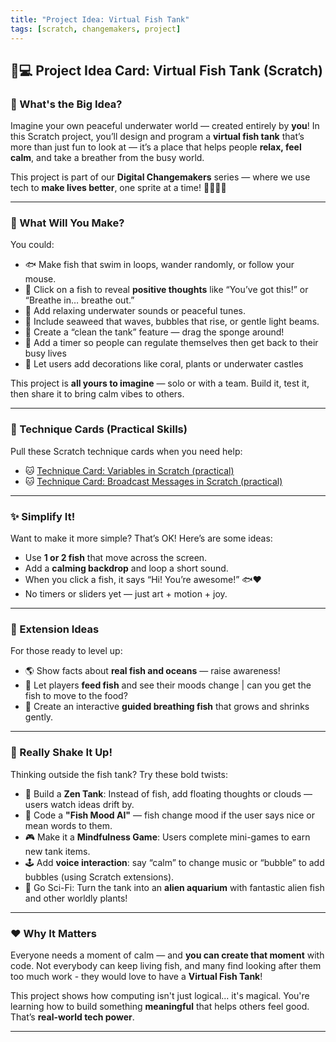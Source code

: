 ```yaml
---
title: "Project Idea: Virtual Fish Tank"
tags: [scratch, changemakers, project]
---
```


## 🐠💻 Project Idea Card: Virtual Fish Tank (Scratch)

### 🌈 What's the Big Idea?

Imagine your own peaceful underwater world — created entirely by **you**! In this Scratch project, you’ll design and program a **virtual fish tank** that’s more than just fun to look at — it’s a place that helps people **relax, feel calm**, and take a breather from the busy world.

This project is part of our **Digital Changemakers** series — where we use tech to **make lives better**, one sprite at a time! 🧘‍♀️🌊💡

---

### 🎯 What Will You Make?

You could:

- 🐟 Make fish that swim in loops, wander randomly, or follow your mouse.
- 💬 Click on a fish to reveal **positive thoughts** like “You’ve got this!” or “Breathe in… breathe out.”
- 🎵 Add relaxing underwater sounds or peaceful tunes.
- 🌿 Include seaweed that waves, bubbles that rise, or gentle light beams.
- 🧼 Create a “clean the tank” feature — drag the sponge around!
- 🧠 Add a timer so people can regulate themselves then get back to their busy lives
- 🪸 Let users add decorations like coral, plants or underwater castles

This project is **all yours to imagine** — solo or with a team. Build it, test it, then share it to bring calm vibes to others.

---

### 🧰 Technique Cards (Practical Skills)

Pull these Scratch technique cards when you need help:

- 🐱 [Technique Card: Variables in Scratch (practical)](../technique-cards-practical/variables-scratch.md)
- 🐱 [Technique Card: Broadcast Messages in Scratch (practical)](../technique-cards-practical/broadcast-message-scratch.md)

---

### ✨ Simplify It!

Want to make it more simple? That’s OK! Here’s are some ideas:

- Use **1 or 2 fish** that move across the screen.
- Add a **calming backdrop** and loop a short sound.
- When you click a fish, it says “Hi! You’re awesome!” 🐟❤️
- No timers or sliders yet — just art + motion + joy.

---

### 🚀 Extension Ideas

For those ready to level up:

- 🌎 Show facts about **real fish and oceans** — raise awareness!
- 🧪 Let players **feed fish** and see their moods change | can you get the fish to move to the food?
- 🧘 Create an interactive **guided breathing fish** that grows and shrinks gently.

---

### 🤯 Really Shake It Up!

Thinking outside the fish tank? Try these bold twists:

- 🧠 Build a **Zen Tank**: Instead of fish, add floating thoughts or clouds — users watch ideas drift by.
- 🧬 Code a **"Fish Mood AI"** — fish change mood if the user says nice or mean words to them.
- 🎮 Make it a **Mindfulness Game**: Users complete mini-games to earn new tank items.
- 🕹️ Add **voice interaction**: say “calm” to change music or “bubble” to add bubbles (using Scratch extensions).
- 🌌 Go Sci-Fi: Turn the tank into an **alien aquarium** with fantastic alien fish and other worldly plants!

---

### ❤️ Why It Matters

Everyone needs a moment of calm — and **you can create that moment** with code. Not everybody can keep living fish, and many find looking after them too much work - they would love to have a **Virtual Fish Tank**!

This project shows how computing isn't just logical... it's magical. You're learning how to build something **meaningful** that helps others feel good. That’s **real-world tech power**.

---
